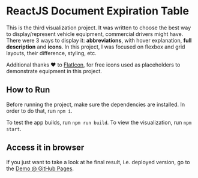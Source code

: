 # ReactJS Document Expiration Table

This is the third visualization project. It was written to choose the best way to display/represent vehicle equipment, commercial drivers might have. There were 3 ways to display it: **abbreviations**, with hover explanation, **full description** and **icons**. In this project, I was focused on flexbox and grid layouts, their difference, styling, etc.

Additional thanks ❤️ to [FlatIcon](https://www.flaticon.com/), for free icons used as placeholders to demonstrate equipment in this project.

## How to Run

Before running the project, make sure the dependencies are installed.
In order to do that, run `npm i`.

To test the app builds, run `npm run build`.
To view the visualization, run `npm start`.

## Access it in browser

If you just want to take a look at he final result, i.e. deployed version, go to the [Demo @ GitHub Pages](https://evilcheetah.github.io/vehicle-equipment-icons).